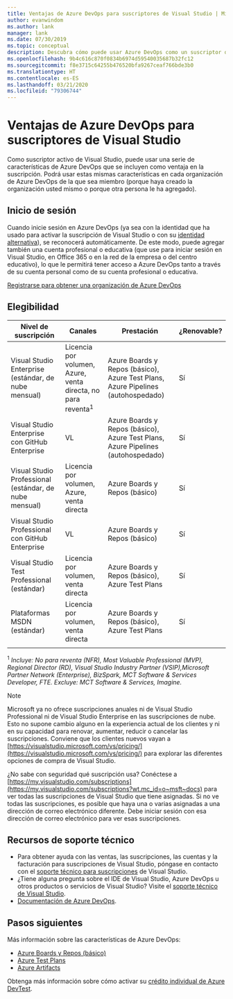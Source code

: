 ```yaml
---
title: Ventajas de Azure DevOps para suscriptores de Visual Studio | Microsoft Docs
author: evanwindom
ms.author: lank
manager: lank
ms.date: 07/30/2019
ms.topic: conceptual
description: Descubra cómo puede usar Azure DevOps como un suscriptor de Visual Studio.
ms.openlocfilehash: 9b4c616c870f0834b6974d59540035687b32fc12
ms.sourcegitcommit: f8e3715c64255b476520bfa9267ceaf766bde3b0
ms.translationtype: HT
ms.contentlocale: es-ES
ms.lasthandoff: 03/21/2020
ms.locfileid: "79306744"
---
```

# <a name="azure-devops-benefits-for-visual-studio-subscribers"></a>Ventajas de Azure DevOps para suscriptores de Visual Studio
Como suscriptor activo de Visual Studio, puede usar una serie de características de Azure DevOps que se incluyen como ventaja en la suscripción. Podrá usar estas mismas características en cada organización de Azure DevOps de la que sea miembro (porque haya creado la organización usted mismo o porque otra persona le ha agregado).

## <a name="sign-in"></a>Inicio de sesión
Cuando inicie sesión en Azure DevOps (ya sea con la identidad que ha usado para activar la suscripción de Visual Studio o con su [identidad alternativa](vs-alternate-identity.md)), se reconocerá automáticamente.  De este modo, puede agregar también una cuenta profesional o educativa (que use para iniciar sesión en Visual Studio, en Office 365 o en la red de la empresa o del centro educativo), lo que le permitirá tener acceso a Azure DevOps tanto a través de su cuenta personal como de su cuenta profesional o educativa.

[Registrarse para obtener una organización de Azure DevOps](https://visualstudio.microsoft.com/team-services/)

## <a name="eligibility"></a>Elegibilidad
| Nivel de suscripción                                                 |     Canales                                            | Prestación                                                          | ¿Renovable?    |
|--------------------------------------------------------------------|---------------------------------------------------------|------------------------------------------------------------------|---------------|
| Visual Studio Enterprise (estándar, de nube mensual)   | Licencia por volumen, Azure, venta directa, no para reventa<sup>1</sup>  | Azure Boards y Repos (básico), Azure Test Plans, Azure Pipelines (autohospedado)       |  Sí          |
| Visual Studio Enterprise con GitHub Enterprise   | VL| Azure Boards y Repos (básico), Azure Test Plans, Azure Pipelines (autohospedado)       |  Sí          |
| Visual Studio Professional (estándar, de nube mensual) | Licencia por volumen, Azure, venta directa                                        | Azure Boards y Repos (básico)                                                            |  Sí          |
| Visual Studio Professional con GitHub Enterprise | VL| Azure Boards y Repos (básico)                                                            |  Sí          |
| Visual Studio Test Professional (estándar)                         | Licencia por volumen, venta directa                                              | Azure Boards y Repos (básico), Azure Test Plans                                              |  Sí          |
| Plataformas MSDN (estándar)                                          | Licencia por volumen, venta directa                                              | Azure Boards y Repos (básico), Azure Test Plans                                              |  Sí          |
||

<sup>1</sup>  *Incluye:  No para reventa (NFR), Most Valuable Professional (MVP), Regional Director (RD), Visual Studio Industry Partner (VSIP),Microsoft Partner Network (Enterprise), BizSpark, MCT Software & Services Developer, FTE. Excluye: MCT Software & Services, Imagine.*


> [!NOTE]
> Microsoft ya no ofrece suscripciones anuales ni de Visual Studio Professional ni de Visual Studio Enterprise en las suscripciones de nube. Esto no supone cambio alguno en la experiencia actual de los clientes y ni en su capacidad para renovar, aumentar, reducir o cancelar las suscripciones. Conviene que los clientes nuevos vayan a [https://visualstudio.microsoft.com/vs/pricing/](https://visualstudio.microsoft.com/vs/pricing/) para explorar las diferentes opciones de compra de Visual Studio.

¿No sabe con seguridad qué suscripción usa?  Conéctese a [https://my.visualstudio.com/subscriptions](https://my.visualstudio.com/subscriptions?wt.mc_id=o~msft~docs) para ver todas las suscripciones de Visual Studio que tiene asignadas.
Si no ve todas las suscripciones, es posible que haya una o varias asignadas a una dirección de correo electrónico diferente.  Debe iniciar sesión con esa dirección de correo electrónico para ver esas suscripciones.

## <a name="support-resources"></a>Recursos de soporte técnico
- Para obtener ayuda con las ventas, las suscripciones, las cuentas y la facturación para suscripciones de Visual Studio, póngase en contacto con el [soporte técnico para suscripciones](https://visualstudio.microsoft.com/subscriptions/support/) de Visual Studio.
- ¿Tiene alguna pregunta sobre el IDE de Visual Studio, Azure DevOps u otros productos o servicios de Visual Studio?  Visite el [soporte técnico de Visual Studio](https://visualstudio.microsoft.com/support/).
- [Documentación de Azure DevOps](/azure/devops/).

## <a name="next-steps"></a>Pasos siguientes
Más información sobre las características de Azure DevOps:
- [Azure Boards y Repos (básico)](https://azure.microsoft.com/services/devops/compare-features/)
- [Azure Test Plans](https://marketplace.visualstudio.com/items?itemName=ms.vss-testmanager-web)
- [Azure Artifacts](https://marketplace.visualstudio.com/items?itemName=ms.feed)

Obtenga más información sobre cómo activar su [crédito individual de Azure DevTest](vs-azure.md).